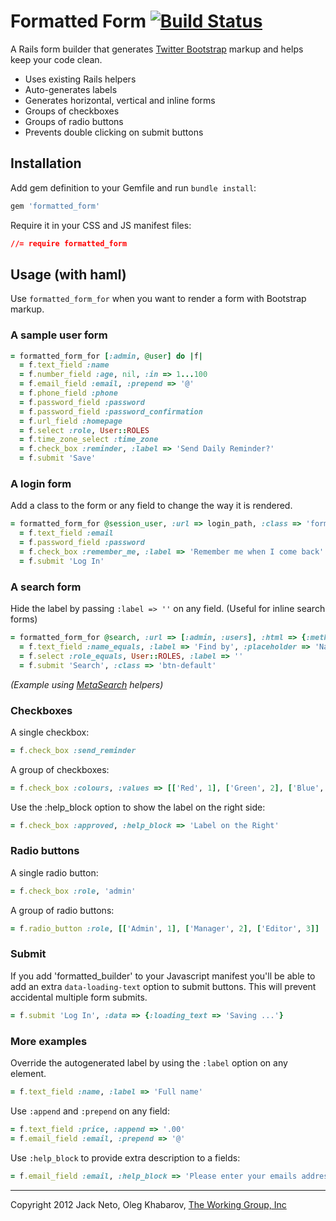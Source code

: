 # Formatted Form [![Build Status](https://secure.travis-ci.org/twg/formatted_form.png)](http://travis-ci.org/twg/formatted_form)

A Rails form builder that generates [Twitter Bootstrap](http://twitter.github.com/bootstrap) markup and helps keep your code clean.

* Uses existing Rails helpers
* Auto-generates labels
* Generates horizontal, vertical and inline forms
* Groups of checkboxes
* Groups of radio buttons
* Prevents double clicking on submit buttons

## Installation

Add gem definition to your Gemfile and run `bundle install`:
    
``` ruby
gem 'formatted_form'
```

Require it in your CSS and JS manifest files:

``` css
//= require formatted_form
```

## Usage (with haml)

Use `formatted_form_for` when you want to render a form with Bootstrap markup.

### A sample user form

``` ruby
= formatted_form_for [:admin, @user] do |f|
  = f.text_field :name
  = f.number_field :age, nil, :in => 1...100
  = f.email_field :email, :prepend => '@'
  = f.phone_field :phone
  = f.password_field :password
  = f.password_field :password_confirmation
  = f.url_field :homepage
  = f.select :role, User::ROLES
  = f.time_zone_select :time_zone
  = f.check_box :reminder, :label => 'Send Daily Reminder?'
  = f.submit 'Save'
```

### A login form

Add a class to the form or any field to change the way it is rendered.

``` ruby
= formatted_form_for @session_user, :url => login_path, :class => 'form-horizontal' do |f|
  = f.text_field :email
  = f.password_field :password
  = f.check_box :remember_me, :label => 'Remember me when I come back'
  = f.submit 'Log In'
```

### A search form

Hide the label by passing `:label => ''` on any field. (Useful for inline search forms)


``` ruby
= formatted_form_for @search, :url => [:admin, :users], :html => {:method => :get, :class => 'form-search'} do |f|
  = f.text_field :name_equals, :label => 'Find by', :placeholder => 'Name'
  = f.select :role_equals, User::ROLES, :label => ''
  = f.submit 'Search', :class => 'btn-default'
```

*(Example using [MetaSearch](https://github.com/ernie/meta_search) helpers)*

### Checkboxes

A single checkbox:

``` ruby
= f.check_box :send_reminder
```

A group of checkboxes:
  
``` ruby
= f.check_box :colours, :values => [['Red', 1], ['Green', 2], ['Blue', 3]]
```

Use the :help_block option to show the label on the right side:

``` ruby
= f.check_box :approved, :help_block => 'Label on the Right'
```


### Radio buttons

A single radio button:

``` ruby
= f.check_box :role, 'admin'
```

A group of radio buttons:

``` ruby
= f.radio_button :role, [['Admin', 1], ['Manager', 2], ['Editor', 3]]
```

### Submit
If you add 'formatted_builder' to your Javascript manifest you'll be able to add an extra `data-loading-text` option to submit buttons. This will prevent accidental multiple form submits.

``` ruby
= f.submit 'Log In', :data => {:loading_text => 'Saving ...'}
```

### More examples

Override the autogenerated label by using the `:label` option on any element.

``` ruby
= f.text_field :name, :label => 'Full name'
```

Use `:append` and `:prepend` on any field:

``` ruby
= f.text_field :price, :append => '.00'
= f.email_field :email, :prepend => '@'
```

Use `:help_block` to provide extra description to a fields:

``` ruby
= f.email_field :email, :help_block => 'Please enter your emails address'
```

---

Copyright 2012 Jack Neto, Oleg Khabarov, [The Working Group, Inc](http://twg.ca)

